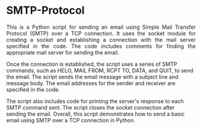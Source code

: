 # SMTP-Protocol
<p align="justify">This is a Python script for sending an email using Simple Mail Transfer Protocol (SMTP) over a TCP connection. It uses the socket module for creating a socket and establishing a connection with the mail server specified in the code. The code includes comments for finding the appropriate mail server for sending the email.</p>

Once the connection is established, the script uses a series of SMTP commands, such as HELO, MAIL FROM, RCPT TO, DATA, and QUIT, to send the email. The script sends the email message with a subject line and message body. The email addresses for the sender and receiver are specified in the code.

The script also includes code for printing the server's response to each SMTP command sent. The script closes the socket connection after sending the email. Overall, this script demonstrates how to send a basic email using SMTP over a TCP connection in Python.
